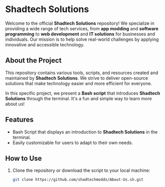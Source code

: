 # Shadtech Solutions

Welcome to the official **Shadtech Solutions** repository! We specialize in providing a wide range of tech services, from **app modding** and **software programming** to **web development** and **IT solutions** for businesses and individuals. Our mission is to help solve real-world challenges by applying innovative and accessible technology.

## About the Project

This repository contains various tools, scripts, and resources created and maintained by **Shadtech Solutions**. We strive to deliver open-source solutions that make technology easier and more efficient for everyone.

In this specific project, we present a **Bash script** that introduces **Shadtech Solutions** through the terminal. It's a fun and simple way to learn more about us!

## Features

- Bash Script that displays an introduction to **Shadtech Solutions** in the terminal.
- Easily customizable for users to adapt to their own needs.

## How to Use

1. Clone the repository or download the script to your local machine:
   ```bash
   git clone https://github.com/shadtechmodds/About-Us.sh.git
